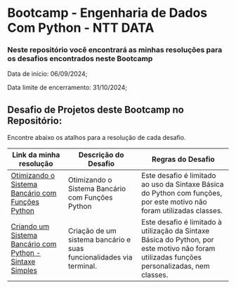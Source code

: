 # Bootcamp - Engenharia de Dados Com Python - NTT DATA

### Neste repositório você encontrará as minhas resoluções para os desafios encontrados neste Bootcamp

Data de início: 06/09/2024;

Data limite de encerramento: 31/10/2024;

## Desafio de Projetos deste Bootcamp no Repositório:

Encontre abaixo os atalhos para a resolução de cada desafio.

| Link da minha resolução                                                                                                                                                                                                                                                                    |Descrição do Desafio                                                |Regras do Desafio                                                                                                                          |
| -------------------------------------------------------------------------------------------------------------------------------------------------------------------------------------------------------------------------------------------------------------------------------------------|--------------------------------------------------------------------|-------------------------------------------------------------------------------------------------------------------------------------------|
| [Otimizando o Sistema Bancário com Funções Python](https://github.com/guilearns/DIO-Bootcamps-Python/tree/main/Engenharia%20de%20Dados%20com%20Python%20-%20NTT%20DATA/Sintaxe%20B%C3%A1sica%20Com%20Python/Otimizando%20o%20Sistema%20Banc%C3%A1rio%20com%20Fun%C3%A7%C3%B5es%20Python)   |Otimizando o Sistema Bancário com Funções Python                    |Este desafio é limitado ao uso da Sintaxe Básica do Python com funções, por este motivo não foram utilizadas classes.                      |
| [Criando um Sistema Bancário com Python - Sintaxe Simples](https://github.com/guilearns/DIO-Bootcamps-Python/tree/main/Engenharia%20de%20Dados%20com%20Python%20-%20NTT%20DATA/Sintaxe%20B%C3%A1sica%20Com%20Python/Criando%20um%20Sistema%20Banc%C3%A1rio%20com%20Python)                 |Criação de um sistema bancário e suas funcionalidades via terminal. |Este desafio é limitado à utilização da Sintaxe Básica do Python, por este motivo não foram utilizadas funções personalizadas, nem classes.|